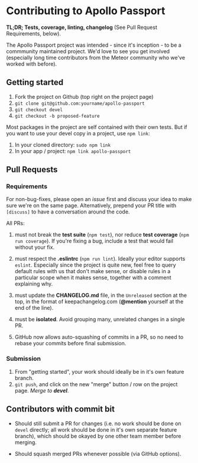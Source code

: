 # Contributing to Apollo Passport

**TL;DR; Tests, coverage, linting, changelog** (See Pull Request Requirements, below).

The Apollo Passport project was intended - since it's inception - to be a commmunity maintained project.  We'd love to see you get involved (especially long time contributors from the Meteor community who we've worked with before).

## Getting started

1. Fork the project on Github (top right on the project page)
1. `git clone git@github.com:yourname/apollo-passport`
1. `git checkout devel`
1. `git checkout -b proposed-feature`

Most packages in the project are self contained with their own tests.  But if you want to use your devel copy in a project, use `npm link`:

1. In your cloned directory: `sudo npm link`
1. In your app / project: `npm link apollo-passport`

## Pull Requests

### Requirements

For non-bug-fixes, please open an *issue* first and discuss your idea to make sure we're on the same page.  Alternatively, prepend your PR title with `[discuss]` to have a conversation around the code.

All PRs:

1. must not break the **test suite** (`npm test`), nor reduce **test coverage** (`npm run coverage`).  If you're fixing a bug, include a test that would fail without your fix.

1. must respect the **.eslintrc** (`npm run lint`).  Ideally your editor supports `eslint`.  Especially since the project is quite new, feel free to query default rules with us that don't make sense, or disable rules in a particular scope when it makes sense, together with a comment explaining why.

1. must update the **CHANGELOG.md** file, in the `Unreleased` section at the top, in the format of keepachangelog.com (**@mention** yourself at the end of the line).

1. must be **isolated**.  Avoid grouping many, unrelated changes in a single PR.

1. GitHub now allows auto-squashing of commits in a PR, so no need to rebase your commits before final submission.

### Submission

1. From "getting started", your work should ideally be in it's own feature branch.
1. `git push`, and click on the new "merge" button / row on the project page.  *Merge to **devel***.

## Contributors with commit bit

* Should still submit a PR for changes (i.e. no work should be done on `devel` directly; all work should be done in it's own separate feature branch), which should be okayed by one other team member before merging.

* Should squash merged PRs whenever possible (via GitHub options).
